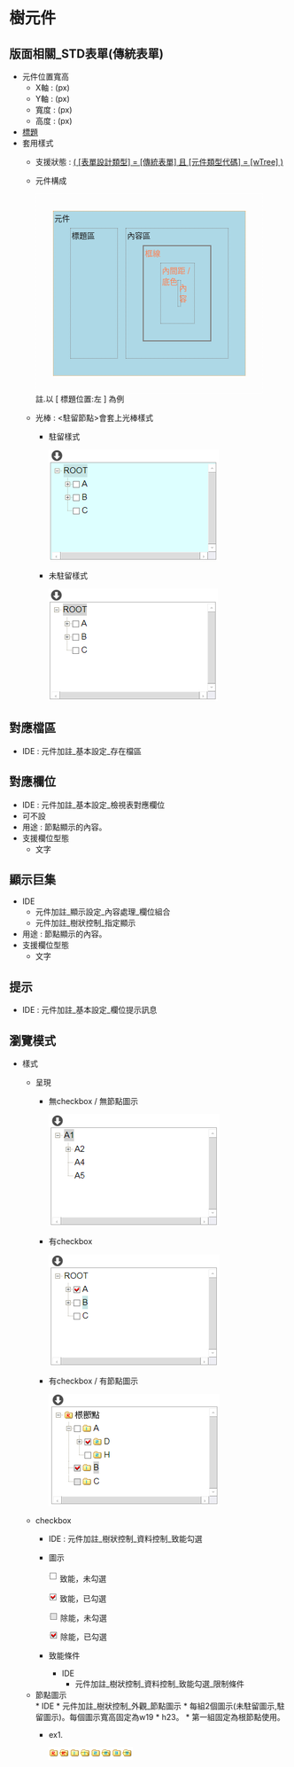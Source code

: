 # 樹元件

## <div id="layout-std">版面相關_STD表單(傳統表單)</div>
* 元件位置寬高				
    * X軸 : (px)			
    * Y軸 : (px)			
    * 寬度 : (px)			
    * 高度 : (px)			
* [標題](../common/README.md#std-ctrl_title)
* 套用樣式				
    * 支援狀態 : [( [表單設計類型] = [傳統表單] 且 [元件類型代碼] = [wTree] )]()
    * 元件構成

        <div class="ctrl_margin" style="position:relative;box-sizing:border-box;padding:30px;border:1px #ffffff dotted;width:90%;height:360px;">
            <div class="ctrl" style="display:inline-flex;position:relative;box-sizing:border-box;padding:30px;border:1px #FFAC55 dotted;background-color:#add8e6;width:100%;height:100%;">
                <div style="position:absolute;top:2px;left:2px;">元件</div>
                <div class="ctrl_title" style="position:relative;box-sizing:border-box;padding:2px;border:1px #808080 dotted;width:30%;height:100%;">標題區
                </div>
                <div class="ctrl_ctt" style="position:relative;box-sizing:border-box;margin-left:5%;padding:30px;border:1px #808080 dotted;width:65%;height:100%;">
                    <div style="position:absolute;top:2px;left:2px;">內容區</div>
                    <div class="ctrl_border" style="position:relative;box-sizing:border-box;padding:30px;border:2px #808080 solid;width:100%;height:100%;">
                        <div style="position:absolute;top:2px;left:2px;color:#ff7f50;">框線</div>
                        <div class="ctrl_padding" style="position:relative;box-sizing:border-box;padding:30px;border:1px #808080 dotted;width:100%;height:100%;">
                        <div style="position:absolute;top:2px;left:2px;color:#ff7f50;">內間距 / 底色</div>
                            <div class="ctrl_ctt" style="position:relative;box-sizing:border-box;padding:2px;border:1px #808080 dotted;width:100%;height:100%;color:#ff7f50;">內容
                            </div>                   
                        </div>            
                    </div>
                </div>
            </div>
        </div>
        註.以 [ 標題位置:左 ] 為例

    * 光棒 : <駐留節點>會套上光棒樣式        
        * 駐留樣式

            ![](attachment/lightbar_stype_focus.png)
        * 未駐留樣式            

            ![](attachment/lightbar_stype_enable.png)        

## <div id="behavior-alias">對應檔區</div>
* IDE : 元件加註_基本設定_存在檔區

## <div id="behavior-field">對應欄位</div>
* IDE : 元件加註_基本設定_檢視表對應欄位
* 可不設
* 用途 : 節點顯示的內容。
* 支援欄位型態
    * 文字

## <div id="behavior-show">顯示巨集</div>
* IDE
    * 元件加註_顯示設定_內容處理_欄位組合
    * 元件加註_樹狀控制_指定顯示
* 用途 : 節點顯示的內容。
* 支援欄位型態
    * 文字

## <div id="behavior-hint">提示</div>
* IDE : 元件加註_基本設定_欄位提示訊息

## <div id="behavior-browse">瀏覽模式</div>
* 樣式
    * 呈現
        * 無checkbox / 無節點圖示

            ![](attachment/browse_style_base.png)

        * 有checkbox

            ![](attachment/browse_style_checkbox.png)

        * 有checkbox / 有節點圖示

            ![](attachment/browse_style_checkbox_icon.png)

    * checkbox
        * IDE : 元件加註_樹狀控制_資料控制_致能勾選
        * 圖示

            ![](attachment/checkbox_enable_x.png) 致能，未勾選

            ![](attachment/checkbox_enable_v.png) 致能，已勾選

            ![](attachment/checkbox_disable_x.png) 除能，未勾選

            ![](attachment/checkbox_disable_v.png) 除能，已勾選
        * 致能條件
            * IDE
                * 元件加註_樹狀控制_資料控制_致能勾選_限制條件
    * <div id="icon">節點圖示</div>
        * IDE 
            * 元件加註_樹狀控制_外觀_節點圖示
        * 每組2個圖示(未駐留圖示,駐留圖示)。每個圖示寬高固定為w19 * h23。
        * 第一組固定為根節點使用。

        * ex1.

            ![](attachment/node_icon_ex1.png)